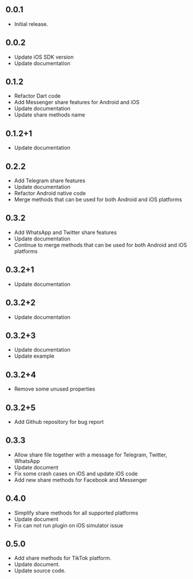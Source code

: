 ## 0.0.1

* Initial release.

## 0.0.2

* Update iOS SDK version
* Update documentation

## 0.1.2

* Refactor Dart code
* Add Messenger share features for Android and iOS
* Update documentation
* Update share methods name

## 0.1.2+1

* Update documentation

## 0.2.2

* Add Telegram share features
* Update documentation
* Refactor Android native code
* Merge methods that can be used for both Android and iOS platforms

## 0.3.2

* Add WhatsApp and Twitter share features
* Update documentation
* Continue to merge methods that can be used for both Android and iOS platforms

## 0.3.2+1

* Update documentation

## 0.3.2+2

* Update documentation

## 0.3.2+3

* Update documentation
* Update example

## 0.3.2+4

* Remove some unused properties

## 0.3.2+5

* Add Github repository for bug report

## 0.3.3

* Allow share file together with a message for Telegram, Twitter, WhatsApp
* Update document
* Fix some crash cases on iOS and update iOS code
* Add new share methods for Facebook and Messenger

## 0.4.0

* Simplify share methods for all supported platforms
* Update document
* Fix can not run plugin on iOS simulator issue

## 0.5.0

* Add share methods for TikTok platform.
* Update document.
* Update source code.

